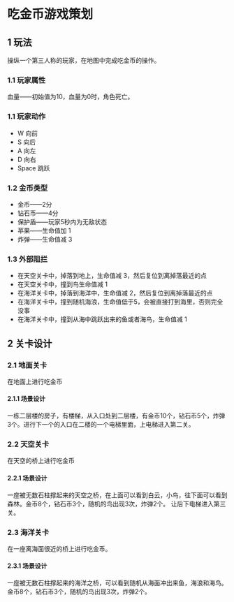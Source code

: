 # 吃金币游戏策划

## 1 玩法

操纵一个第三人称的玩家，在地图中完成吃金币的操作。

### 1.1 玩家属性

血量——初始值为10，血量为0时，角色死亡。

### 1.1 玩家动作

* W 向前
* S 向后
* A 向左
* D 向右
* Space 跳跃



### 1.2 金币类型

* 金币——2分
* 钻石币——4分
* 保护盾——玩家5秒内为无敌状态
* 苹果——生命值加 1
* 炸弹——生命值减 3



### 1.3 外部阻拦

* 在天空关卡中，掉落到地上，生命值减 3，然后复位到离掉落最近的点
* 在天空关卡中，撞到鸟生命值减 1
* 在海洋关卡中，掉落到海洋中，生命值减 2，然后复位到离掉落最近的点
* 在海洋关卡中，撞到随机海浪，生命值低于5，会被直接打到海里，否则完全没事
* 在海洋关卡中，撞到从海中跳跃出来的鱼或者海鸟，生命值减 1



## 2 关卡设计

### 2.1 地面关卡

在地面上进行吃金币

#### 2.1.1 场景设计

一栋二层楼的房子，有楼梯，从入口处到二层楼，有金币10个，钻石币5个，炸弹3个。进行下一个的入口在二楼的一个电梯里面，上电梯进入第二关。

### 2.2 天空关卡

在天空的桥上进行吃金币

#### 2.2.1 场景设计

一座被无数石柱撑起来的天空之桥，在上面可以看到白云，小鸟，往下面可以看到森林。金币8个，钻石币3个，随机的鸟出现3次，炸弹2个。 让后下电梯进入第三关。

### 2.3 海洋关卡

在一座离海面很近的桥上进行吃金币。

#### 2.3.1 场景设计

一座被无数石柱撑起来的海洋之桥，可以看到随机从海面冲出来鱼，海浪和海鸟。金币8个，钻石币3个，随机的鸟出现3次，炸弹2个。



